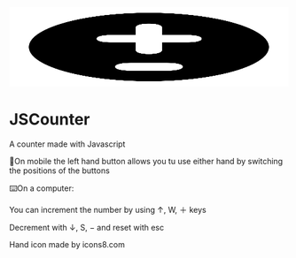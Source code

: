 <img src="icons/safari-pinned-tab.svg" width='100%' height='144'>

# JSCounter

A counter made with Javascript

📱On mobile the left hand button allows you tu use either hand by switching the positions of the buttons

⌨️On a computer:

You can increment the number by using ↑, W, ＋ keys

Decrement with ↓, S, − and reset with esc

Hand icon made by icons8.com
